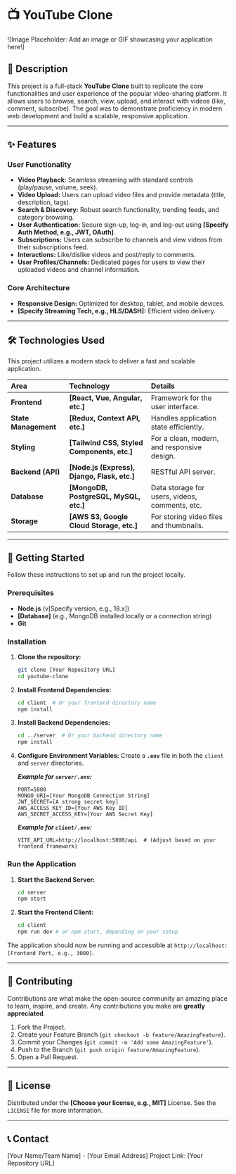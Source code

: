 # 📺 YouTube Clone

![Image Placeholder: Add an image or GIF showcasing your application here!]

## 📝 Description

This project is a full-stack **YouTube Clone** built to replicate the core functionalities and user experience of the popular video-sharing platform. It allows users to browse, search, view, upload, and interact with videos (like, comment, subscribe). The goal was to demonstrate proficiency in modern web development and build a scalable, responsive application.

---

## ✨ Features

### User Functionality

* **Video Playback:** Seamless streaming with standard controls (play/pause, volume, seek).
* **Video Upload:** Users can upload video files and provide metadata (title, description, tags).
* **Search & Discovery:** Robust search functionality, trending feeds, and category browsing.
* **User Authentication:** Secure sign-up, log-in, and log-out using **[Specify Auth Method, e.g., JWT, OAuth]**.
* **Subscriptions:** Users can subscribe to channels and view videos from their subscriptions feed.
* **Interactions:** Like/dislike videos and post/reply to comments.
* **User Profiles/Channels:** Dedicated pages for users to view their uploaded videos and channel information.

### Core Architecture

* **Responsive Design:** Optimized for desktop, tablet, and mobile devices.
* **[Specify Streaming Tech, e.g., HLS/DASH]:** Efficient video delivery.

---

## 🛠️ Technologies Used

This project utilizes a modern stack to deliver a fast and scalable application.

| Area | Technology | Details |
| :--- | :--- | :--- |
| **Frontend** | **[React, Vue, Angular, etc.]** | Framework for the user interface. |
| **State Management** | **[Redux, Context API, etc.]** | Handles application state efficiently. |
| **Styling** | **[Tailwind CSS, Styled Components, etc.]** | For a clean, modern, and responsive design. |
| **Backend (API)** | **[Node.js (Express), Django, Flask, etc.]** | RESTful API server. |
| **Database** | **[MongoDB, PostgreSQL, MySQL, etc.]** | Data storage for users, videos, comments, etc. |
| **Storage** | **[AWS S3, Google Cloud Storage, etc.]** | For storing video files and thumbnails. |

---

## 🚀 Getting Started

Follow these instructions to set up and run the project locally.

### Prerequisites

* **Node.js** (v[Specify version, e.g., 18.x])
* **[Database]** (e.g., MongoDB installed locally or a connection string)
* **Git**

### Installation

1.  **Clone the repository:**
    ```bash
    git clone [Your Repository URL]
    cd youtube-clone
    ```

2.  **Install Frontend Dependencies:**
    ```bash
    cd client  # Or your frontend directory name
    npm install
    ```

3.  **Install Backend Dependencies:**
    ```bash
    cd ../server  # Or your backend directory name
    npm install
    ```

4.  **Configure Environment Variables:**
    Create a **`.env`** file in both the `client` and `server` directories.

    ***Example for `server/.env`:***
    ```
    PORT=5000
    MONGO_URI=[Your MongoDB Connection String]
    JWT_SECRET=[A strong secret key]
    AWS_ACCESS_KEY_ID=[Your AWS Key ID]
    AWS_SECRET_ACCESS_KEY=[Your AWS Secret Key]
    ```

    ***Example for `client/.env`:***
    ```
    VITE_API_URL=http://localhost:5000/api  # (Adjust based on your frontend framework)
    ```

### Run the Application

1.  **Start the Backend Server:**
    ```bash
    cd server
    npm start 
    ```
2.  **Start the Frontend Client:**
    ```bash
    cd client
    npm run dev # or npm start, depending on your setup
    ```
The application should now be running and accessible at `http://localhost:[Frontend Port, e.g., 3000]`.

---

## 🤝 Contributing

Contributions are what make the open-source community an amazing place to learn, inspire, and create. Any contributions you make are **greatly appreciated**.

1.  Fork the Project.
2.  Create your Feature Branch (`git checkout -b feature/AmazingFeature`).
3.  Commit your Changes (`git commit -m 'Add some AmazingFeature'`).
4.  Push to the Branch (`git push origin feature/AmazingFeature`).
5.  Open a Pull Request.

---

## 📄 License

Distributed under the **[Choose your license, e.g., MIT]** License. See the `LICENSE` file for more information.

---

## 📞 Contact

[Your Name/Team Name] - [Your Email Address]
Project Link: [Your Repository URL]
